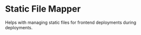 # Static File Mapper 

Helps with managing static files for frontend deployments during deployments.